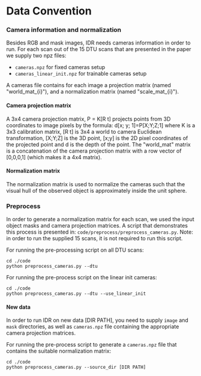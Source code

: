 # Data Convention

### Camera information and normalization
Besides RGB and mask images, IDR needs cameras information in order to run. For each scan out of the 15 DTU scans that are presented in the paper we supply two npz files:
- `cameras.npz` for fixed cameras setup
- `cameras_linear_init.npz` for trainable cameras setup

A cameras file contains for each image a projection matrix (named "world_mat_{i}"), and a normalization matrix (named "scale_mat_{i}").

#### Camera projection matrix
A 3x4 camera projection matrix, P = K[R t] projects points from 3D coordinates to image pixels by the formula: d[x; y; 1]=P[X;Y;Z;1] where K is a 3x3 calibration matrix, [R t] is 3x4 a world to camera Euclidean transformation, [X;Y;Z] is the 3D point, [x;y] is the 2D pixel coordinates of the projected point and d is the depth of the point.
The "world_mat" matrix is a concatenation of the camera projection matrix with a row vector of [0,0,0,1] (which makes it a 4x4 matrix).

#### Normalization matrix
The normalization matrix is used to normalize the cameras such that the visual hull of the observed object is approximately inside the unit sphere. 


### Preprocess
In order to generate a normalization matrix for each scan, we used the input object masks and camera projection matrices. A script that demonstrates this process is presented in: `code/preprocess/preprocess_cameras.py`.
Note: in order to run the supplied 15 scans, it is not required to run this script. 

For running the pre-processing script on all DTU scans:
```
cd ./code
python preprocess_cameras.py --dtu
```

For running the pre-process script on the linear init cameras:

```
cd ./code
python preprocess_cameras.py --dtu --use_linear_init
```

#### New data
In order to run IDR on new data [DIR PATH], you need to supply `image` and `mask` directories, as well as `cameras.npz` file containing the appropriate camera projection matrices.

For running the pre-process script to generate a `cameras.npz` file that contains the suitable normalization matrix:

```
cd ./code
python preprocess_cameras.py --source_dir [DIR PATH]
```
